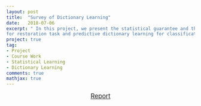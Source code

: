 ```yaml
---
layout: post
title:  "Survey of Dictionary Learning"
date:   2018-07-06
excerpt: " In this project, we present the statistical guarantee and the state-of-the-art optimization algorithms of reconstructive dictionary learning 
for restoration task and predictive dictionary learning for classification/regression task."
project: true
tag:
- Project
- Course Work
- Statistical Learning
- Dictionary Learning
comments: true
mathjax: true
---
```


<center>
	<a href="https://kevin71104.github.io/assets/document/Survey_Dictionary_Learning.pdf" target="_blank" class="btn btn-danger">
		<span style="font-size: 120%;">
		Report
		</span>
	</a>
</center>